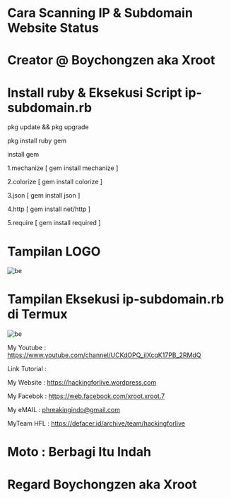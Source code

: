 # Cara Scanning IP & Subdomain Website Status 

# Creator @ Boychongzen aka Xroot

# Install ruby & Eksekusi Script ip-subdomain.rb

pkg update && pkg upgrade

pkg install ruby gem

install gem

1.mechanize [ gem install mechanize ]

2.colorize [ gem install colorize ]

3.json [ gem install json ]

4.http [ gem install net/http ]

5.require [ gem install required ]

# Tampilan LOGO  
![be](https://raw.githubusercontent.com/boychongzen18/ip-subdomain/master/ip1.jpg)

# Tampilan Eksekusi ip-subdomain.rb di Termux 
![be](https://raw.githubusercontent.com/boychongzen18/ip-subdomain/master/ip.jpg)


My Youtube    : https://www.youtube.com/channel/UCKdOPQ_iIXcqK17PB_2RMdQ

Link Tutorial : 

My Website    : https://hackingforlive.wordpress.com

My Facebok    : https://web.facebook.com/xroot.xroot.7

My eMAIL      : phreakingindo@gmail.com

MyTeam HFL    : https://defacer.id/archive/team/hackingforlive

# Moto : Berbagi Itu Indah

# Regard Boychongzen aka Xroot

